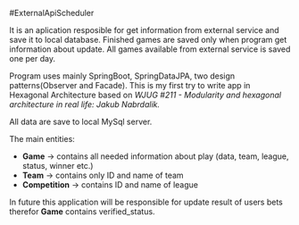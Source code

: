 #ExternalApiScheduler

It is an aplication resposible for get information from external service and save it to local database. 
Finished games are saved only when program get information about update.
All games available from external service is saved one per day.  

Program uses mainly SpringBoot, SpringDataJPA, two design patterns(Observer and Facade). This is my first try to write app in Hexagonal Architecture based on _WJUG #211 - Modularity and hexagonal architecture in real life: Jakub Nabrdalik._ 

All data are save to local MySql server. 

The main entities:
* **Game** -> contains all needed information about play (data, team, league, status, winner etc.)
* **Team** -> contains only ID and name of team
* **Competition** -> contains ID and name of league

In future this application will be responsible for update result of users bets therefor **Game** contains verified_status.
